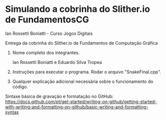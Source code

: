 # Simulando a cobrinha do Slither.io de FundamentosCG

Ian Rossetti Boniatti - Curso Jogos Digitais 

Entrega da cobrinha do Slither.io de Fundamentos de Computação Gráfica

1. Nome completo dos integrantes.
   
   Ian Rossetti Boniatti e Eduardo Silva Tropea

3. Instruções para executar o programa.
   Rodar o arquivo "SnakeFinal.cpp".

4. Qualquer explicação adicional necessária sobre o funcionamento do código.
   


Sintaxe básica de gravação e formatação no GitHub:
https://docs.github.com/pt/get-started/writing-on-github/getting-started-with-writing-and-formatting-on-github/basic-writing-and-formatting-syntax
